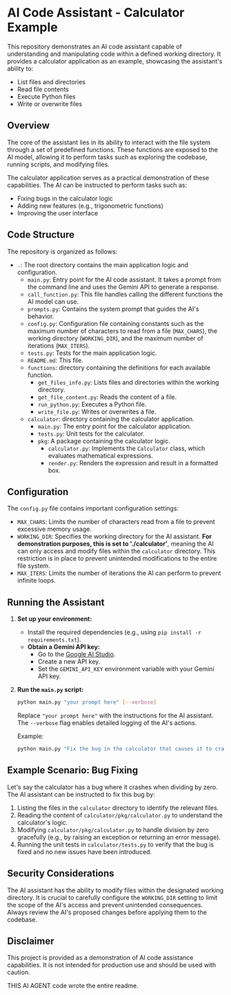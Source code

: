 # AI Code Assistant - Calculator Example

This repository demonstrates an AI code assistant capable of understanding and manipulating code within a defined working directory. It provides a calculator application as an example, showcasing the assistant's ability to:

- List files and directories
- Read file contents
- Execute Python files
- Write or overwrite files

## Overview

The core of the assistant lies in its ability to interact with the file system through a set of predefined functions. These functions are exposed to the AI model, allowing it to perform tasks such as exploring the codebase, running scripts, and modifying files.

The calculator application serves as a practical demonstration of these capabilities. The AI can be instructed to perform tasks such as:

- Fixing bugs in the calculator logic
- Adding new features (e.g., trigonometric functions)
- Improving the user interface

## Code Structure

The repository is organized as follows:

-   `.`: The root directory contains the main application logic and configuration.
    -   `main.py`: Entry point for the AI code assistant. It takes a prompt from the command line and uses the Gemini API to generate a response.
    -   `call_function.py`: This file handles calling the different functions the AI model can use.
    -   `prompts.py`: Contains the system prompt that guides the AI's behavior.
    -   `config.py`: Configuration file containing constants such as the maximum number of characters to read from a file (`MAX_CHARS`), the working directory (`WORKING_DIR`), and the maximum number of iterations (`MAX_ITERS`).
    -   `tests.py`: Tests for the main application logic.
    -   `README.md`: This file.
    -   `functions`: directory containing the definitions for each available function.
        -   `get_files_info.py`: Lists files and directories within the working directory.
        -   `get_file_content.py`: Reads the content of a file.
        -   `run_python.py`: Executes a Python file.
        -   `write_file.py`: Writes or overwrites a file.
    -   `calculator`: directory containing the calculator application.
        -   `main.py`: The entry point for the calculator application.
        -   `tests.py`: Unit tests for the calculator.
        -   `pkg`: A package containing the calculator logic.
            -   `calculator.py`: Implements the `Calculator` class, which evaluates mathematical expressions.
            -   `render.py`: Renders the expression and result in a formatted box.

## Configuration

The `config.py` file contains important configuration settings:

-   `MAX_CHARS`: Limits the number of characters read from a file to prevent excessive memory usage.
-   `WORKING_DIR`: Specifies the working directory for the AI assistant. **For demonstration purposes, this is set to './calculator'**, meaning the AI can only access and modify files within the `calculator` directory. This restriction is in place to prevent unintended modifications to the entire file system.
-   `MAX_ITERS`: Limits the number of iterations the AI can perform to prevent infinite loops.

## Running the Assistant

1.  **Set up your environment:**
    -   Install the required dependencies (e.g., using `pip install -r requirements.txt`).
    -   **Obtain a Gemini API key:**
        -   Go to the [Google AI Studio](https://makersuite.google.com/app/apikey).
        -   Create a new API key.
        -   Set the `GEMINI_API_KEY` environment variable with your Gemini API key.

2.  **Run the `main.py` script:**

    ```bash
    python main.py "your prompt here" [--verbose]
    ```

    Replace `"your prompt here"` with the instructions for the AI assistant. The `--verbose` flag enables detailed logging of the AI's actions.

    Example:

    ```bash
    python main.py "Fix the bug in the calculator that causes it to crash when dividing by zero" --verbose
    ```

## Example Scenario: Bug Fixing

Let's say the calculator has a bug where it crashes when dividing by zero. The AI assistant can be instructed to fix this bug by:

1.  Listing the files in the `calculator` directory to identify the relevant files.
2.  Reading the content of `calculator/pkg/calculator.py` to understand the calculator's logic.
3.  Modifying `calculator/pkg/calculator.py` to handle division by zero gracefully (e.g., by raising an exception or returning an error message).
4.  Running the unit tests in `calculator/tests.py` to verify that the bug is fixed and no new issues have been introduced.

## Security Considerations

The AI assistant has the ability to modify files within the designated working directory. It is crucial to carefully configure the `WORKING_DIR` setting to limit the scope of the AI's access and prevent unintended consequences. Always review the AI's proposed changes before applying them to the codebase.

## Disclaimer

This project is provided as a demonstration of AI code assistance capabilities. It is not intended for production use and should be used with caution.

THIS AI AGENT code wrote the entire readme.